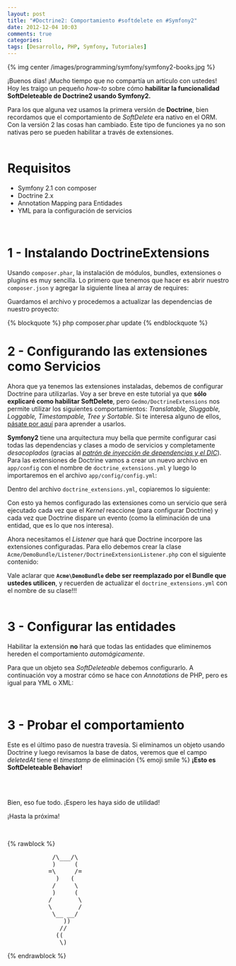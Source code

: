 ```yaml
---
layout: post
title: "#Doctrine2: Comportamiento #softdelete en #Symfony2"
date: 2012-12-04 10:03
comments: true
categories: 
tags: [Desarrollo, PHP, Symfony, Tutoriales]
---
```


{% img center /images/programming/symfony/symfony2-books.jpg %}

¡Buenos días! ¡Mucho tiempo que no compartía un artículo con ustedes! Hoy les traigo un pequeño _how-to_ sobre cómo __habilitar la funcionalidad SoftDeleteable de Doctrine2 usando Symfony2.__

Para los que alguna vez usamos la primera versión de __Doctrine__, bien recordamos que el comportamiento de _SoftDelete_ era nativo en el ORM. Con la versión 2 las cosas han cambiado. Este tipo de funciones ya no son nativas pero se pueden habilitar a través de extensiones. <br><br>

<!-- more -->

# Requisitos

* Symfony 2.1 con composer
* Doctrine 2.x
* Annotation Mapping para Entidades
* YML para la configuración de servicios

<br>

# 1 - Instalando DoctrineExtensions

Usando `composer.phar`, la instalación de módulos, bundles, extensiones o plugins es muy sencilla. Lo primero que tenemos que hacer es abrir nuestro `composer.json` y agregar la siguiente línea al array de requires:

<code data-gist-id="ba97c7a381af1ac1d59f" data-gist-file="composer.json"></code>

Guardamos el archivo y procedemos a actualizar las dependencias de nuestro proyecto:

{% blockquote %}
php composer.phar update
{% endblockquote %}
<br>

# 2 - Configurando las extensiones como Servicios

Ahora que ya tenemos las extensiones instaladas, debemos de configurar Doctrine para utilizarlas. Voy a ser breve en este tutorial ya que __sólo explicaré como habilitar SoftDelete__, pero `Gedmo/DoctrineExtensions` nos permite utilizar los siguientes comportamientos: _Translatable, Sluggable, Loggable, Timestampable, Tree y Sortable_. Si te interesa alguno de ellos, [pásate por aquí](https://github.com/l3pp4rd/DoctrineExtensions/blob/master/doc/symfony2.md) para aprender a usarlos.

__Symfony2__ tiene una arquitectura muy bella que permite configurar casi todas las dependencias y clases a modo de servicios y completamente _desacoplados_ (gracias al [_patrón de inyección de dependencias y el DIC_](http://symfony.com/doc/current/book/service_container.html)). Para las extensiones de Doctrine vamos a crear un nuevo archivo en `app/config` con el nombre de `doctrine_extensions.yml` y luego lo importaremos en el archivo `app/config/config.yml`:

<code data-gist-id="ba97c7a381af1ac1d59f" data-gist-file="config.yml"></code>

Dentro del archivo `doctrine_extensions.yml`, copiaremos lo siguiente:

<code data-gist-id="ba97c7a381af1ac1d59f" data-gist-file="doctrine_extensions.yml"></code>

Con esto ya hemos configurado las extensiones como un servicio que será ejecutado cada vez que el _Kernel_ reaccione (para configurar Doctrine) y cada vez que Doctrine dispare un evento (como la eliminación de una entidad, que es lo que nos interesa).

Ahora necesitamos el _Listener_ que hará que Doctrine incorpore las extensiones configuradas. Para ello debemos crear la clase `Acme/DemoBundle/Listener/DoctrineExtensionListener.php` con el siguiente contenido:

<code data-gist-id="ba97c7a381af1ac1d59f" data-gist-file="DoctrineExtensionListener.php"></code>

Vale aclarar que __`Acme\DemoBundle` debe ser reemplazado por el Bundle que ustedes utilicen__, y recuerden de actualizar el `doctrine_extensions.yml` con el nombre de su clase!!! <br><br>

# 3 - Configurar las entidades

Habilitar la extensión __no__ hará que todas las entidades que eliminemos hereden el comportamiento _automágicamente_.

Para que un objeto sea _SoftDeleteable_ debemos configurarlo. A continuación voy a mostrar cómo se hace con _Annotations_ de PHP, pero es igual para YML o XML:

<code data-gist-id="ba97c7a381af1ac1d59f" data-gist-file="Entity.php"></code>

<br>

# 3 - Probar el comportamiento

Este es el último paso de nuestra travesía. Si eliminamos un objeto usando Doctrine y luego revisamos la base de datos, veremos que el campo _deletedAt_ tiene el _timestamp_ de eliminación {% emoji smile %} __¡Esto es SoftDeleteable Behavior!__

<code data-gist-id="ba97c7a381af1ac1d59f" data-gist-file="Controller.php"></code>

<br><br>

Bien, eso fue todo. ¡Espero les haya sido de utilidad!

¡Hasta la próxima!

<br>

{% rawblock %}
<pre>
            /\___/\
            )     (
           =\     /=
             )   (
            /     \
            )     (
           /       \
           \       /
            \__ __/
               ))
              //
             ((
              \)
</pre>
{% endrawblock %}